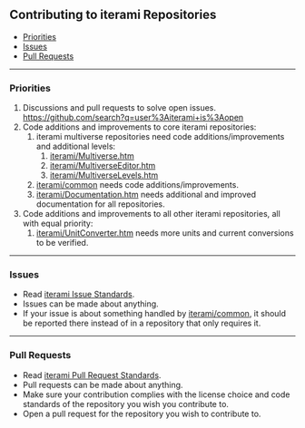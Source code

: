 Contributing to iterami Repositories
------------------------------------

* [Priorities](#priorities)
* [Issues](#issues)
* [Pull Requests](#pull-requests)

---

### Priorities
1. Discussions and pull requests to solve open issues. https://github.com/search?q=user%3Aiterami+is%3Aopen
2. Code additions and improvements to core iterami repositories:
   1. iterami multiverse repositories need code additions/improvements and additional levels:
      1. [iterami/Multiverse.htm](https://github.com/iterami/Multiverse.htm)
      2. [iterami/MultiverseEditor.htm](https://github.com/iterami/MultiverseEditor.htm)
      3. [iterami/MultiverseLevels.htm](https://github.com/iterami/MultiverseLevels.htm)
   2. [iterami/common](https://github.com/iterami/common) needs code additions/improvements.
   3. [iterami/Documentation.htm](https://github.com/iterami/Documentation.htm) needs additional and improved documentation for all repositories.
3. Code additions and improvements to all other iterami repositories, all with equal priority:
   1. [iterami/UnitConverter.htm](https://github.com/iterami/UnitConverter.htm) needs more units and current conversions to be verified.

---

### Issues
* Read [iterami Issue Standards](https://github.com/iterami/Documentation.htm/blob/gh-pages/standards/issues.md).
* Issues can be made about anything.
* If your issue is about something handled by [iterami/common](https://github.com/iterami/common), it should be reported there instead of in a repository that only requires it.

---

### Pull Requests
* Read [iterami Pull Request Standards](https://github.com/iterami/Documentation.htm/blob/gh-pages/standards/pull-requests.md).
* Pull requests can be made about anything.
* Make sure your contribution complies with the license choice and code standards of the repository you wish you contribute to.
* Open a pull request for the repository you wish to contribute to.
